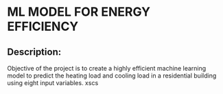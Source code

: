 # ML MODEL FOR ENERGY EFFICIENCY

## Description:
Objective of the project is to create a highly efficient machine learning model to predict the heating load and cooling load in a residential building using eight input variables.
xscs
